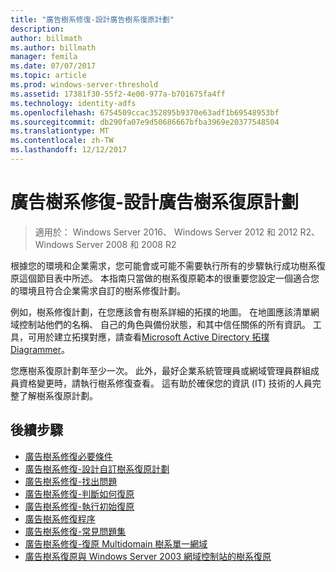 ```yaml
---
title: "廣告樹系修復-設計廣告樹系復原計劃"
description: 
author: billmath
ms.author: billmath
manager: femila
ms.date: 07/07/2017
ms.topic: article
ms.prod: windows-server-threshold
ms.assetid: 17381f30-55f2-4e00-977a-b701675fa4ff
ms.technology: identity-adfs
ms.openlocfilehash: 6754509ccac352895b9370e63adf1b69548953bf
ms.sourcegitcommit: db290fa07e9d50686667bfba3969e20377548504
ms.translationtype: MT
ms.contentlocale: zh-TW
ms.lasthandoff: 12/12/2017
---
```

>
# <a name="ad-forest-recovery---devising-an-ad-forest-recovery-plan"></a>廣告樹系修復-設計廣告樹系復原計劃

>適用於： Windows Server 2016、 Windows Server 2012 和 2012 R2、 Windows Server 2008 和 2008 R2

根據您的環境和企業需求，您可能會或可能不需要執行所有的步驟執行成功樹系復原這個節目表中所述。 本指南只當做的樹系復原範本的很重要您設定一個適合您的環境且符合企業需求自訂的樹系修復計劃。  
  
 例如，樹系修復計劃，在您應該會有樹系詳細的拓撲的地圖。 在地圖應該清單網域控制站他們的名稱、 自己的角色與備份狀態，和其中信任關係的所有資訊。 工具，可用於建立拓撲對應，請查看[Microsoft Active Directory 拓撲 Diagrammer](https://www.microsoft.com/download/details.aspx?id=13380)。  
  
 您應樹系復原計劃年至少一次。 此外，最好企業系統管理員或網域管理員群組成員資格變更時，請執行樹系修復查看。 這有助於確保您的資訊 (IT) 技術的人員完整了解樹系復原計劃。

## <a name="next-steps"></a>後續步驟
-   [廣告樹系修復必要條件](AD-Forest-Recovery-Prerequisties.md)  
-   [廣告樹系修復-設計自訂樹系復原計劃](AD-Forest-Recovery-Devising-a-Plan.md)  
- [廣告樹系修復-找出問題](AD-Forest-Recovery-Identify-the-Problem.md)
-   [廣告樹系修復-判斷如何復原](AD-Forest-Recovery-Determine-how-to-Recover.md)
-   [廣告樹系修復-執行初始復原](AD-Forest-Recovery-Perform-initial-recovery.md)  
-   [廣告樹系修復程序](AD-Forest-Recovery-Procedures.md)  
-   [廣告樹系修復-常見問題集](AD-Forest-Recovery-FAQ.md)  
-   [廣告樹系修復-復原 Multidomain 樹系單一網域](AD-Forest-Recovery-Single-Domain-in-Multidomain-Recovery.md)  
-   [廣告樹系復原與 Windows Server 2003 網域控制站的樹系復原](AD-Forest-Recovery-Windows-Server-2003.md) 
